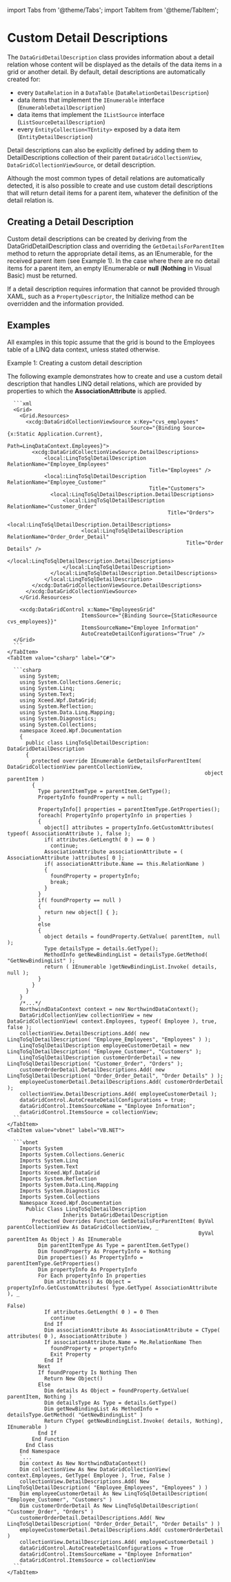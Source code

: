 import Tabs from '@theme/Tabs';
import TabItem from '@theme/TabItem';

# Custom Detail Descriptions

The `DataGridDetailDescription` class provides information about a detail relation whose content will be displayed as the details of the data items in a grid or another detail. By default, detail descriptions are automatically created for:

- every `DataRelation` in a `DataTable` (`DataRelationDetailDescription`)
- data items that implement the `IEnumerable` interface (`EnumerableDetailDescription`)
- data items that implement the `IListSource` interface (`ListSourceDetailDescription`)
- every `EntityCollection<TEntity>` exposed by a data item (`EntityDetailDescription`)

Detail descriptions can also be explicitly defined by adding them to DetailDescriptions collection of their parent `DataGridCollectionView`,  `DataGridCollectionViewSource`, or detail description.

Although the most common types of detail relations are automatically detected, it is also possible to create and use custom detail descriptions that will return detail items for a parent item, whatever the definition of the detail relation is. 

## Creating a Detail Description
Custom detail descriptions can be created by deriving from the DataGridDetailDescription class and overriding the `GetDetailsForParentItem` method to return the appropriate detail items, as an IEnumerable, for the received parent item (see Example 1). In the case where there are no detail items for a parent item, an empty IEnumerable or **null** (**Nothing** in Visual Basic) must be returned.

If a detail description requires information that cannot be provided through XAML, such as a `PropertyDescriptor`, the Initialize method can be overridden and the information provided.

## Examples
All examples in this topic assume that the grid is bound to the Employees table of a LINQ  data context, unless stated otherwise.

Example 1: Creating a custom detail description

The following example demonstrates how to create and use a custom detail description that handles LINQ detail relations, which are provided by properties to which the **AssociationAttribute** is applied.

<Tabs>
    <TabItem value="xaml" label="XAML" default>

      ```xml
      <Grid>
        <Grid.Resources>
          <xcdg:DataGridCollectionViewSource x:Key="cvs_employees"
                                            Source="{Binding Source={x:Static Application.Current},
                                                              Path=LinqDataContext.Employees}">
            <xcdg:DataGridCollectionViewSource.DetailDescriptions>
                <local:LinqToSqlDetailDescription RelationName="Employee_Employees"
                                                  Title="Employees" />
                <local:LinqToSqlDetailDescription RelationName="Employee_Customer"
                                                  Title="Customers">
                  <local:LinqToSqlDetailDescription.DetailDescriptions>
                      <local:LinqToSqlDetailDescription RelationName="Customer_Order"
                                                        Title="Orders">
                        <local:LinqToSqlDetailDescription.DetailDescriptions>
                            <local:LinqToSqlDetailDescription RelationName="Order_Order_Detail"
                                                              Title="Order Details" />
                        </local:LinqToSqlDetailDescription.DetailDescriptions>
                      </local:LinqToSqlDetailDescription>
                  </local:LinqToSqlDetailDescription.DetailDescriptions>
                </local:LinqToSqlDetailDescription>
            </xcdg:DataGridCollectionViewSource.DetailDescriptions>
          </xcdg:DataGridCollectionViewSource>
        </Grid.Resources>
      
        <xcdg:DataGridControl x:Name="EmployeesGrid"
                            ItemsSource="{Binding Source={StaticResource cvs_employees}}"
                            ItemsSourceName="Employee Information"
                            AutoCreateDetailConfigurations="True" />
      </Grid>
      ```
    </TabItem>
    <TabItem value="csharp" label="C#">

      ```csharp
        using System;
        using System.Collections.Generic;
        using System.Linq;
        using System.Text;
        using Xceed.Wpf.DataGrid;
        using System.Reflection;
        using System.Data.Linq.Mapping;
        using System.Diagnostics;
        using System.Collections;
        namespace Xceed.Wpf.Documentation
        {
          public class LinqToSqlDetailDescription: DataGridDetailDescription
          {
            protected override IEnumerable GetDetailsForParentItem( DataGridCollectionView parentCollectionView,
                                                                    object parentItem )
            {
              Type parentItemType = parentItem.GetType();
              PropertyInfo foundProperty = null;
              
              PropertyInfo[] properties = parentItemType.GetProperties();
              foreach( PropertyInfo propertyInfo in properties )
              {
                object[] attributes = propertyInfo.GetCustomAttributes( typeof( AssociationAttribute ), false );
                if( attributes.GetLength( 0 ) == 0 )
                  continue;
                AssociationAttribute associationAttribute = ( AssociationAttribute )attributes[ 0 ];
                if( associationAttribute.Name == this.RelationName )
                {
                  foundProperty = propertyInfo;
                  break;
                }
              }
              if( foundProperty == null )
              {
                return new object[] { };
              }
              else
              {
                object details = foundProperty.GetValue( parentItem, null );
                Type detailsType = details.GetType();
                MethodInfo getNewBindingList = detailsType.GetMethod( "GetNewBindingList" );
                return ( IEnumerable )getNewBindingList.Invoke( details, null );
              }
            }
          }
        }
        /*...*/
        NorthwindDataContext context = new NorthwindDataContext();      
        DataGridCollectionView collectionView = new DataGridCollectionView( context.Employees, typeof( Employee ), true, false );      
        collectionView.DetailDescriptions.Add( new LinqToSqlDetailDescription( "Employee_Employees", "Employees" ) );
        LinqToSqlDetailDescription employeeCustomerDetail = new LinqToSqlDetailDescription( "Employee_Customer", "Customers" );
        LinqToSqlDetailDescription customerOrderDetail = new LinqToSqlDetailDescription( "Customer_Order", "Orders" );
        customerOrderDetail.DetailDescriptions.Add( new LinqToSqlDetailDescription( "Order_Order_Detail", "Order Details" ) );
        employeeCustomerDetail.DetailDescriptions.Add( customerOrderDetail );
        collectionView.DetailDescriptions.Add( employeeCustomerDetail );
        dataGridControl.AutoCreateDetailConfigurations = true;
        dataGridControl.ItemsSourceName = "Employee Information";
        dataGridControl.ItemsSource = collectionView;
      ```
    </TabItem>
    <TabItem value="vbnet" label="VB.NET">

      ```vbnet
        Imports System
        Imports System.Collections.Generic
        Imports System.Linq
        Imports System.Text
        Imports Xceed.Wpf.DataGrid
        Imports System.Reflection
        Imports System.Data.Linq.Mapping
        Imports System.Diagnostics
        Imports System.Collections
        Namespace Xceed.Wpf.Documentation
          Public Class LinqToSqlDetailDescription
                      Inherits DataGridDetailDescription
            Protected Overrides Function GetDetailsForParentItem( ByVal parentCollectionView As DataGridCollectionView, _
                                                                  ByVal parentItem As Object ) As IEnumerable
              Dim parentItemType As Type = parentItem.GetType()
              Dim foundProperty As PropertyInfo = Nothing
              Dim properties() As PropertyInfo = parentItemType.GetProperties()
              Dim propertyInfo As PropertyInfo
              For Each propertyInfo In properties
                Dim attributes() As Object = propertyInfo.GetCustomAttributes( Type.GetType( AssociationAttribute ), _
                                                                                False)
                If attributes.GetLength( 0 ) = 0 Then
                  continue
                End If
                Dim associationAttribute As AssociationAttribute = CType( attributes( 0 ), AssociationAttribute )
                If associationAttribute.Name = Me.RelationName Then
                  foundProperty = propertyInfo
                  Exit Property
                End If
              Next
              If foundProperty Is Nothing Then
                Return New Object()
              Else
                Dim details As Object = foundProperty.GetValue( parentItem, Nothing )
                Dim detailsType As Type = details.GetType()
                Dim getNewBindingList As MethodInfo = detailsType.GetMethod( "GetNewBindingList" )
                Return CType( getNewBindingList.Invoke( details, Nothing), IEnumerable )
              End If
            End Function
          End Class
        End Namespace
        `...
        Dim context As New NorthwindDataContext()
        Dim collectionView As New DataGridCollectionView( context.Employees, GetType( Employee ), True, False )
        collectionView.DetailDescriptions.Add( New LinqToSqlDetailDescription( "Employee_Employees", "Employees" ) )
        Dim employeeCustomerDetail As New LinqToSqlDetailDescription( "Employee_Customer", "Customers" )
        Dim customerOrderDetail As New LinqToSqlDetailDescription( "Customer_Order", "Orders" )
        customerOrderDetail.DetailDescriptions.Add( New LinqToSqlDetailDescription( "Order_Order_Detail", "Order Details" ) )
        employeeCustomerDetail.DetailDescriptions.Add( customerOrderDetail )
        collectionView.DetailDescriptions.Add( employeeCustomerDetail )
        dataGridControl.AutoCreateDetailConfigurations = True
        dataGridControl.ItemsSourceName = "Employee Information"
        dataGridControl.ItemsSource = collectionView
      ```
    </TabItem>    
  </Tabs>